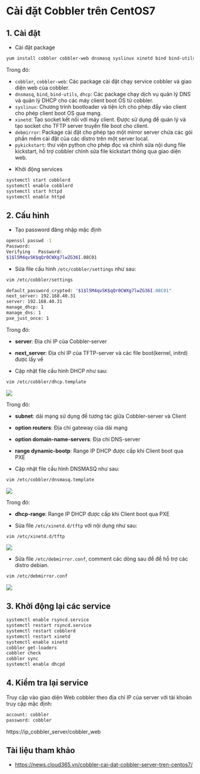 # Cài đặt Cobbler trên CentOS7

## 1. Cài đặt
- Cài đặt package
```sh
yum install cobbler cobbler-web dnsmasq syslinux xinetd bind bind-utils dhcp debmirror pykickstart fence-agents-all -y
```
Trong đó:
+ `cobbler`, `cobbler-web`: Các package cài đặt chạy service cobbler và giao diện web của cobbler.
+ `dnsmasq`, `bind`, `bind-utils`, `dhcp`: Các package chạy dịch vụ quản lý DNS và quản lý DHCP cho các máy client boot OS từ cobbler.
+ `syslinux`: Chương trình bootloader và tiện ích cho phép đẩy vào client cho phép client boot OS qua mạng.
+ `xinetd`: Tạo socket kết nối với máy client. Được sử dụng để quản lý và tạo socket cho TFTP server truyền file boot cho client.
+ `debmirror`: Package cài đặt cho phép tạo một mirror server chứa các gói phần mềm cài đặt của các distro trên một server local.
+ `pykickstart`: thư viện python cho phép đọc và chỉnh sửa nội dung file kickstart, hỗ trợ cobbler chỉnh sửa file kickstart thông qua giao diện web.

- Khởi động services
```sh
systemctl start cobblerd
systemctl enable cobblerd
systemctl start httpd
systemctl enable httpd
```
## 2. Cấu hình
- Tạo password đăng nhập mặc định
```sh
openssl passwd -1
Password:
Verifying - Password:
$1$l5M4qvSK$qQr0CWXg7lwZG36I.08C01
```
- Sửa file cấu hình `/etc/cobbler/settings` như sau:
```sh
vim /etc/cobbler/settings

default_password_crypted: "$1$l5M4qvSK$qQr0CWXg7lwZG36I.08C01"
next_server: 192.168.40.31
server: 192.168.40.31
manage_dhcp: 1
manage_dns: 1
pxe_just_once: 1
```
Trong đó:
- **server**: Địa chỉ IP của Cobbler-server
- **next_server**: Địa chỉ IP của TFTP-server và các file boot(kernel, initrd) được lấy về

- Cập nhật file cấu hình DHCP như sau:
```sh
vim /etc/cobbler/dhcp.template
```
<img src=https://i.imgur.com/VdpUe9s.png>

Trong đó:
- **subnet**: dải mạng sử dụng để tương tác giữa Cobbler-server và Client
- **option routers**: Địa chỉ gateway của dải mạng
- **option domain-name-servers**: Địa chỉ DNS-server
- **range dynamic-bootp**: Range IP DHCP được cấp khi Client boot qua PXE

- Cập nhật file cấu hình DNSMASQ như sau:
```sh
vim /etc/cobbler/dnsmasq.template
```
<img src=https://i.imgur.com/sqyed5x.png>

Trong đó:
- **dhcp-range**: Range IP DHCP được cấp khi Client boot qua PXE

- Sửa file `/etc/xinetd.d/tftp` với nội dụng như sau:
```sh
vim /etc/xinetd.d/tftp
```
<img src=https://i.imgur.com/HKs2rpa.png>

- Sửa file `/etc/debmirror.conf`, comment các dòng sau để để hỗ trợ các distro debian.
```sh
vim /etc/debmirror.conf
```
<img src=https://i.imgur.com/T3hkYwa.png>

## 3. Khởi động lại các service
```sh
systemctl enable rsyncd.service
systemctl restart rsyncd.service
systemctl restart cobblerd
systemctl restart xinetd
systemctl enable xinetd
cobbler get-loaders
cobbler check
cobbler sync
systemctl enable dhcpd
```
## 4. Kiểm tra lại service
Truy cập vào giao diện Web cobbler theo địa chỉ IP của server với tài khoản truy cập mặc định:
```sh
account: cobbler
password: cobbler
```
https://ip_cobbler_server/cobbler_web

## Tài liệu tham khảo
- https://news.cloud365.vn/cobbler-cai-dat-cobbler-server-tren-centos7/
